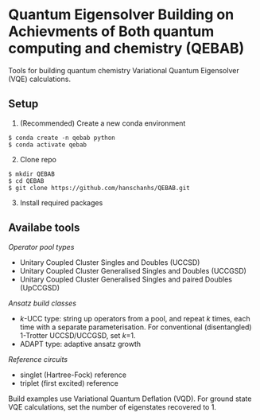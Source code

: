 # Quantum Eigensolver Building on Achievments of Both quantum computing and chemistry (QEBAB)
Tools for building quantum chemistry Variational Quantum Eigensolver (VQE) calculations. 

## Setup
1. (Recommended) Create a new conda environment
```console
$ conda create -n qebab python
$ conda activate qebab
```
2. Clone repo
```console
$ mkdir QEBAB
$ cd QEBAB
$ git clone https://github.com/hanschanhs/QEBAB.git
```
3. Install required packages 

## Availabe tools
_Operator pool types_
- Unitary Coupled Cluster Singles and Doubles (UCCSD)
- Unitary Coupled Cluster Generalised Singles and Doubles (UCCGSD)
- Unitary Coupled Cluster Generalised Singles and paired Doubles (UpCCGSD)

_Ansatz build classes_
- _k_-UCC type: string up operators from a pool, and repeat _k_ times, each time with a separate parameterisation. For conventional (disentangled) 1-Trotter UCCSD/UCCGSD, set _k_=1. 
- ADAPT type: adaptive ansatz growth 

_Reference circuits_
- singlet (Hartree-Fock) reference
- triplet (first excited) reference

Build examples use Variational Quantum Deflation (VQD).
For ground state VQE calculations, set the number of eigenstates recovered to 1.  
